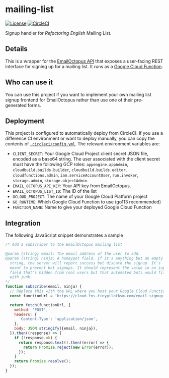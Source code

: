 # mailing-list

[![License](http://img.shields.io/:license-mit-blue.svg?style=flat-square)](LICENSE)
[![CircleCI](https://circleci.com/gh/mtlynch/refactoring-english-mailing-list.svg?style=svg)](https://circleci.com/gh/mtlynch/refactoring-english-mailing-list)

Signup handler for *Refactoring English* Mailing List.

## Details

This is a wrapper for the [EmailOctopus API](https://emailoctopus.com/api-documentation) that exposes a user-facing REST interface for signing up for a mailing list. It runs as a [Google Cloud Function](https://cloud.google.com/functions/docs/concepts/exec).

## Who can use it

You can use this project if you want to implement your own mailing list signup frontend for EmailOctopus rather than use one of their pre-generated forms.

## Deployment

This project is configured to automatically deploy from CircleCI. If you use a difference CI environment or want to deploy manually, you can copy the contents of [`.circleci/config.yml`](./.circleci/config.yml). The relevant environment variables are:

* `CLIENT_SECRET`: Your Google Cloud Project client secret JSON file, encoded as a base64 string. The user associated with the client secret must have the following GCP roles: `appengine.appAdmin`, `cloudbuild.builds.builder`, `cloudbuild.builds.editor`, `cloudfunctions.admin`, `iam.serviceAccountUser`, `run.invoker`, `storage.admin`, `storage.objectAdmin`
* `EMAIL_OCTOPUS_API_KEY`: Your API key from EmailOctopus.
* `EMAIL_OCTOPUS_LIST_ID`: The ID of the list
* `GCLOUD_PROJECT`: The name of your Google Cloud Platform project
* `GO_RUNTIME`: Which Google Cloud Function to use (go113 recommended)
* `FUNCTION_NAME`: Name to give your deployed Google Cloud Function

## Integration

The following JavaScript snippet demonstrates a sample

```javascript
/* Add a subscriber to the EmailOctopus mailing list

@param {string} email: The email address of the user to add.
@param {string} ninja: A honeypot field. If it's anything but an empty
  string, the server will report success but discard the signup. It's
  meant to prevent bot signups. It should represent the value in an input
  field that's hidden from real users but that automated bots would fill
  with junk.
*/
function subscribe(email, ninja) {
  // Replace this with the URL where you host your Google Cloud Function.
  const functionUrl = 'https://cloud-fns.tinypilotkvm.com/email-signup';

  return fetch(functionUrl, {
    method: 'POST',
    headers: {
      'Content-Type': 'application/json',
    },
    body: JSON.stringify({email, ninja}),
  }).then((response) => {
    if (!response.ok) {
      return response.text().then((error) => {
        return Promise.reject(new Error(error));
      });
    }
    return Promise.resolve();
  });
}
```
